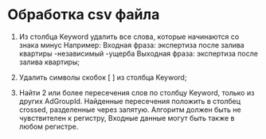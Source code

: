 # Обработка csv файла

1) Из столбца Keyword удалить все слова, которые начинаются со знака минус
   Например:
   Входная фраза: экспертиза после залива квартиры -независимый -ущерба
   Выходная фраза: экспертиза после залива квартиры;

2) Удалить символы скобок [ ] из столбца Keyword;

3) Найти 2 или более пересечения слов  по столбцу Keyword, только из других AdGroupId.
   Найденные пересечения положить в столбец crossed, разделенные через запятую. 
   Алгоритм должен быть не чувствителен к регистру, Входные данные могут быть также в любом регистре.
